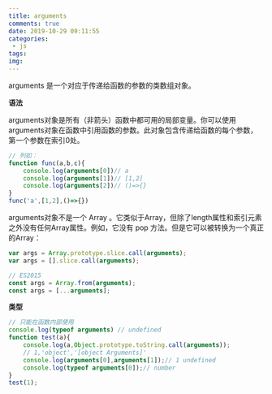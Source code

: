 ```yaml
---
title: arguments
comments: true
date: 2019-10-29 09:11:55
categories:
 - js
tags:
img:
---
```


arguments 是一个对应于传递给函数的参数的类数组对象。

__语法__

arguments对象是所有（非箭头）函数中都可用的局部变量。你可以使用arguments对象在函数中引用函数的参数。此对象包含传递给函数的每个参数，第一个参数在索引0处。

```js
// 列如：
function func(a,b,c){
    console.log(arguments[0])// a
    console.log(arguments[1])// [1,2]
    console.log(arguments[2])// ()=>{}
}
func('a',[1,2],()=>{})
```

arguments对象不是一个 Array 。它类似于Array，但除了length属性和索引元素之外没有任何Array属性。例如，它没有 pop 方法。但是它可以被转换为一个真正的Array：

```js
var args = Array.prototype.slice.call(arguments);
var args = [].slice.call(arguments);

// ES2015
const args = Array.from(arguments);
const args = [...arguments];
```

__类型__

```js
// 只能在函数内部使用
console.log(typeof arguments) // undefined 
function test(a){
    console.log(a,Object.prototype.toString.call(arguments));
    // 1,'object','[object Arguments]'
    console.log(arguments[0],arguments[1]);// 1 undefined
    console.log(typeof arguments[0]);// number
}
test(1);
```